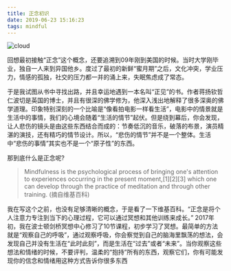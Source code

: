 ```yaml
---
title: 正念初识
date: 2019-06-23 15:16:23
tags: mindful 
---
```


![cloud](imgs/cloud.jpeg)

   回想最初接触“正念”这个概念，还要追溯到09年刚到美国的时候。当时大学刚毕业，独自一人来到异国他乡。度过了最初的新鲜“蜜月期”之后，文化冲突，学业压力，情感的孤独，社交的压力都一并的涌上来，失眠焦虑成了常态。

   于是我试图从书中寻找出路，并且幸运地遇到一本名叫“正见”的书。作者蒋扬钦哲仁波切是英国的博士，并且有很深的佛学修为，他深入浅出地解释了很多深奥的佛学道理。印象特别深刻的一个比喻是“像看拍电影一样看生活”，电影中的情景就是生活中的事情，我们的心境会随着“生活的情节”起伏。但是绕到幕后，你会发现，让人悲伤的镜头是由这些东西结合而成的：节奏低沉的音乐，破落的布景，演员精湛的演技，还有精巧的情节设计。所以，“悲伤的情节”并不是一个整体。生活中“悲伤的事情”其实也不是一个“原子性”的东西。

   那到底什么是正念呢?
> Mindfulness is the psychological process of bringing one's attention to experiences occurring in the present moment,[1][2][3] which one can develop through the practice of meditation and through other training.    (摘自维基百科)

   我在写这个之前，也没有足够清晰的概念，于是看了一下维基百科。“正念是将个人注意力专注到当下的心理过程，它可以通过冥想和其他训练来成长。”
   2017年初，我在波士顿剑桥冥想中心修习了10节课程，初步学习了冥想。最简单的方法就是“观察自己的呼吸”，通过观察呼吸，你会察觉到自己的脑海里飘荡的想法，会发现自己并没有生活在“此时此刻”，而是生活在“过去”或者“未来”。当你观察这些想法和情绪的时候，不要评判，温柔的“抱持”所有的东西，观察它们，你有可能发现你的信念和情绪用这种方式告诉你很多东西
